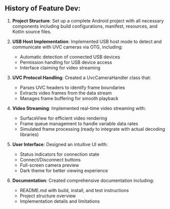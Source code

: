 ## History of Feature Dev:

1. **Project Structure**: Set up a complete Android project with all necessary components including build configurations, manifest, resources, and Kotlin source files.

2. **USB Host Implementation**: Implemented USB host mode to detect and communicate with UVC cameras via OTG, including:
   - Automatic detection of connected USB devices
   - Permission handling for USB device access
   - Interface claiming for video streaming

3. **UVC Protocol Handling**: Created a UvcCameraHandler class that:
   - Parses UVC headers to identify frame boundaries
   - Extracts video frames from the data stream
   - Manages frame buffering for smooth playback

4. **Video Streaming**: Implemented real-time video streaming with:
   - SurfaceView for efficient video rendering
   - Frame queue management to handle variable data rates
   - Simulated frame processing (ready to integrate with actual decoding libraries)

5. **User Interface**: Designed an intuitive UI with:
   - Status indicators for connection state
   - Connect/Disconnect buttons
   - Full-screen camera preview
   - Dark theme for better viewing experience

6. **Documentation**: Created comprehensive documentation including:
   - README.md with build, install, and test instructions
   - Project structure overview
   - Implementation details and limitations